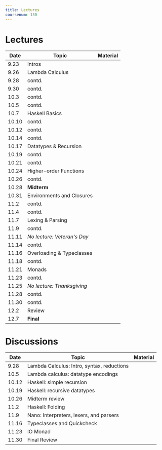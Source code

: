 ```yaml
---
title: Lectures
coursenum: 130
---
```


# Lectures

| Date | Topic | Material |
| ---- | ----- | -------- |
| 9.23 | Intros | |
| 9.26 | Lambda Calculus | |
| 9.28 | contd. | |
| 9.30 | contd. | |
| 10.3 | contd. | |
| 10.5 | contd. | |
| 10.7 | Haskell Basics | |
| 10.10 | contd. | |
| 10.12 | contd. | |
| 10.14 | contd. | |
| 10.17 | Datatypes & Recursion | |
| 10.19 | contd. | |
| 10.21 | contd. | |
| 10.24 | Higher-order Functions | |
| 10.26 | contd. | |
| 10.28 | **Midterm** | |
| 10.31 | Environments and Closures | |
| 11.2 | contd. | |
| 11.4 | contd. | |
| 11.7 | Lexing & Parsing | |
| 11.9 | contd. | |
| 11.11 | *No lecture: Veteran's Day* | |
| 11.14 | contd. | |
| 11.16 | Overloading & Typeclasses | |
| 11.18 | contd. | |
| 11.21 | Monads | |
| 11.23 | contd. | |
| 11.25 | *No lecture: Thanksgiving* | |
| 11.28 | contd. | |
| 11.30 | contd. | |
| 12.2 | Review | |
| 12.7 | **Final** | |

# Discussions

| Date | Topic | Material |
| ---- | ----- | -------- |
| 9.28 | Lambda Calculus: Intro, syntax, reductions | |
| 10.5 | Lambda calculus: datatype encodings | |
| 10.12 | Haskell: simple recursion | |
| 10.19 | Haskell: recursive datatypes | |
| 10.26 | Midterm review | |
| 11.2 | Haskell: Folding | |
| 11.9 | Nano: Interpreters, lexers, and parsers | |
| 11.16 | Typeclasses and Quickcheck | |
| 11.23 | IO Monad | |
| 11.30 | Final Review | |
